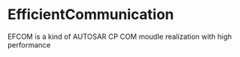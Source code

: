 # EfficientCommunication
EFCOM is a kind of AUTOSAR CP COM moudle realization with high performance
